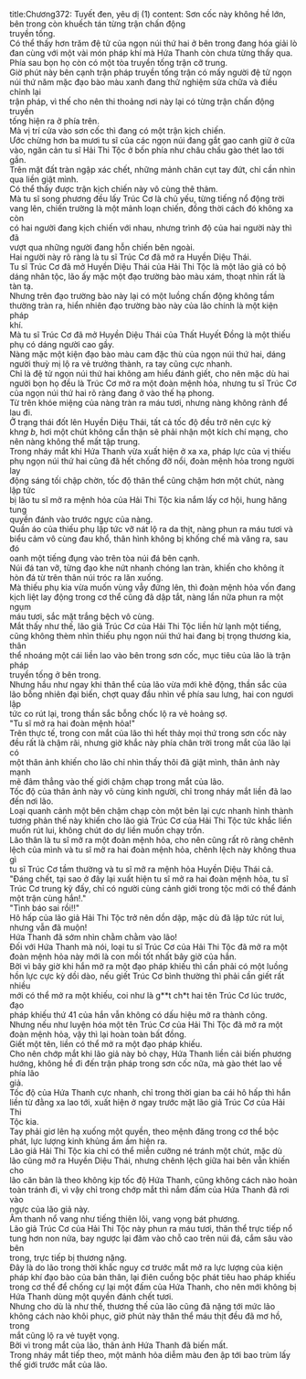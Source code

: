 title:Chương372: Tuyết đen, yêu dị (1)
content:
Sơn cốc này không hề lớn, bên trong còn khuếch tán từng trận chấn động<br>truyền tống.<br>Có thể thấy hơn trăm đệ tử của ngọn núi thứ hai ở bên trong đang hóa giải lò<br>đan cùng với một vài món pháp khí mà Hứa Thanh còn chưa từng thấy qua.<br>Phía sau bọn họ còn có một tòa truyền tống trận cỡ trung.<br>Giờ phút này bên cạnh trận pháp truyền tống trận có mấy người đệ tử ngọn<br>núi thứ năm mặc đạo bào màu xanh đang thử nghiệm sửa chữa và điều chỉnh lại<br>trận pháp, vì thế cho nên thi thoảng nơi này lại có từng trận chấn động truyền<br>tống hiện ra ở phía trên.<br>Mà vị trí cửa vào sơn cốc thì đang có một trận kịch chiến.<br>Ước chừng hơn ba mươi tu sĩ của các ngọn núi đang gắt gao canh giữ ở cửa<br>vào, ngăn cản tu sĩ Hải Thi Tộc ở bốn phía như châu chấu gào thét lao tới gần.<br>Trên mặt đất tràn ngập xác chết, những mảnh chân cụt tay đứt, chỉ cần nhìn<br>qua liền giật mình.<br>Có thể thấy được trận kịch chiến này vô cùng thê thảm.<br>Mà tu sĩ song phương đều lấy Trúc Cơ là chủ yếu, từng tiếng nổ động trời<br>vang lên, chiến trường là một mảnh loạn chiến, đồng thời cách đó không xa còn<br>có hai người đang kịch chiến với nhau, nhưng trình độ của hai người này thì đã<br>vượt qua những người đang hỗn chiến bên ngoài.<br>Hai người này rõ ràng là tu sĩ Trúc Cơ đã mở ra Huyền Diệu Thái.<br>Tu sĩ Trúc Cơ đã mở Huyền Diệu Thái của Hải Thi Tộc là một lão giả có bộ<br>dáng nhân tộc, lão ấy mặc một đạo trường bào màu xám, thoạt nhìn rất là tàn tạ.<br>Nhưng trên đạo trường bào này lại có một luồng chấn động không tầm<br>thường tràn ra, hiển nhiên đạo trường bào này của lão chính là một kiện pháp<br>khí.<br>Mà tu sĩ Trúc Cơ đã mở Huyền Diệu Thái của Thất Huyết Đồng là một thiếu<br>phụ có dáng người cao gầy.<br>Nàng mặc một kiện đạo bào màu cam đặc thù của ngọn núi thứ hai, dáng<br>người thuỳ mị lộ ra vẻ trưởng thành, ra tay cũng cực nhanh.<br>Chỉ là đệ tử ngọn núi thứ hai không am hiểu đánh giết, cho nên mặc dù hai<br>người bọn họ đều là Trúc Cơ mở ra một đoàn mệnh hỏa, nhưng tu sĩ Trúc Cơ<br>của ngọn núi thứ hai rõ ràng đang ở vào thế hạ phong.<br>Từ trên khóe miệng của nàng tràn ra máu tươi, nhưng nàng không rảnh để<br>lau đi.<br>Ở trạng thái đốt lên Huyền Diệu Thái, tất cả tốc độ đều trở nên cực kỳ<br>kh*ng b*, hơi một chút không cẩn thận sẽ phải nhận một kích chí mạng, cho<br>nên nàng không thể mất tập trung.<br>Trong nháy mắt khi Hứa Thanh vừa xuất hiện ở xa xa, pháp lực của vị thiếu<br>phụ ngọn núi thứ hai cũng đã hết chống đỡ nổi, đoàn mệnh hỏa trong người lay<br>động sáng tối chập chờn, tốc độ thân thể cũng chậm hơn một chút, nàng lập tức<br>bị lão tu sĩ mở ra mệnh hỏa của Hải Thi Tộc kia nắm lấy cơ hội, hung hăng tung<br>quyền đánh vào trước ngực của nàng.<br>Quần áo của thiếu phụ lập tức vỡ nát lộ ra da thịt, nàng phun ra máu tươi và<br>biểu cảm vô cùng đau khổ, thân hình không bị khống chế mà văng ra, sau đó<br>oanh một tiếng đụng vào trên tòa núi đá bên cạnh.<br>Núi đá tan vỡ, từng đạo khe nứt nhanh chóng lan tràn, khiến cho không ít<br>hòn đá từ trên thân núi tróc ra lăn xuống.<br>Mà thiếu phụ kia vừa muốn vùng vẫy đứng lên, thì đoàn mệnh hỏa vốn đang<br>kịch liệt lay động trong cơ thể cũng đã dập tắt, nàng lần nữa phun ra một ngụm<br>máu tươi, sắc mặt trắng bệch vô cùng.<br>Mắt thấy như thế, lão giả Trúc Cơ của Hải Thi Tộc liền hừ lạnh một tiếng,<br>cũng không thèm nhìn thiếu phụ ngọn núi thứ hai đang bị trọng thương kia, thân<br>thể nhoáng một cái liền lao vào bên trong sơn cốc, mục tiêu của lão là trận pháp<br>truyền tống ở bên trong.<br>Nhưng hầu như ngay khi thân thể của lão vừa mới khẽ động, thần sắc của<br>lão bỗng nhiên đại biến, chợt quay đầu nhìn về phía sau lưng, hai con ngươi lập<br>tức co rút lại, trong thần sắc bỗng chốc lộ ra vẻ hoảng sợ.<br>"Tu sĩ mở ra hai đoàn mệnh hỏa!"<br>Trên thực tế, trong con mắt của lão thì hết thảy mọi thứ trong sơn cốc này<br>đều rất là chậm rãi, nhưng giờ khắc này phía chân trời trong mắt của lão lại có<br>một thân ảnh khiến cho lão chỉ nhìn thấy thôi đã giật mình, thân ảnh này mạnh<br>mẽ đâm thẳng vào thế giới chậm chạp trong mắt của lão.<br>Tốc độ của thân ảnh này vô cùng kinh người, chỉ trong nháy mắt liền đã lao<br>đến nơi lão.<br>Loại quanh cảnh một bên chậm chạp còn một bên lại cực nhanh hình thành<br>tương phản thế này khiến cho lão giả Trúc Cơ của Hải Thi Tộc tức khắc liền<br>muốn rút lui, không chút do dự liền muốn chạy trốn.<br>Lão thân là tu sĩ mở ra một đoàn mệnh hỏa, cho nên cũng rất rõ ràng chênh<br>lệch của mình và tu sĩ mở ra hai đoàn mệnh hỏa, chênh lệch này không thua gì<br>tu sĩ Trúc Cơ tầm thường và tu sĩ mở ra mệnh hỏa Huyền Diệu Thái cả.<br>"Đáng chết, tại sao ở đây lại xuất hiện tu sĩ mở ra hai đoàn mệnh hỏa, tu sĩ<br>Trúc Cơ trung kỳ đấy, chỉ có người cùng cảnh giới trong tộc mới có thể đánh<br>một trận cùng hắn!."<br>"Tình báo sai rồi!!"<br>Hô hấp của lão giả Hải Thi Tộc trở nên dồn dập, mặc dù đã lập tức rút lui,<br>nhưng vẫn đã muộn!<br>Hứa Thanh đã sớm nhìn chằm chằm vào lão!<br>Đối với Hứa Thanh mà nói, loại tu sĩ Trúc Cơ của Hải Thi Tộc đã mở ra một<br>đoàn mệnh hỏa này mới là con mồi tốt nhất bây giờ của hắn.<br>Bởi vì bây giờ khi hắn mở ra một đạo pháp khiếu thì cần phải có một luồng<br>hồn lực cực kỳ dồi dào, nếu giết Trúc Cơ bình thường thì phải cần giết rất nhiều<br>mới có thể mở ra một khiếu, coi như là g**t ch*t hai tên Trúc Cơ lúc trước, đạo<br>pháp khiếu thứ 41 của hắn vẫn không có dấu hiệu mở ra thành công.<br>Nhưng nếu như luyện hóa một tên Trúc Cơ của Hải Thi Tộc đã mở ra một<br>đoàn mệnh hỏa, vậy thì lại hoàn toàn bất đồng.<br>Giết một tên, liền có thể mở ra một đạo pháp khiếu.<br>Cho nên chớp mắt khi lão giả này bỏ chạy, Hứa Thanh liền cải biến phương<br>hướng, không hề đi đến trận pháp trong sơn cốc nữa, mà gào thét lao về phía lão<br>giả.<br>Tốc độ của Hứa Thanh cực nhanh, chỉ trong thời gian ba cái hô hấp thì hắn<br>liền từ đằng xa lao tới, xuất hiện ở ngay trước mặt lão giả Trúc Cơ của Hải Thi<br>Tộc kia.<br>Tay phải giơ lên hạ xuống một quyền, theo mệnh đăng trong cơ thể bộc<br>phát, lực lượng kinh khủng ầm ầm hiện ra.<br>Lão giả Hải Thi Tộc kia chỉ có thể miễn cưỡng né tránh một chút, mặc dù<br>lão cũng mở ra Huyền Diệu Thái, nhưng chênh lệch giữa hai bên vẫn khiến cho<br>lão căn bản là theo không kịp tốc độ Hứa Thanh, cũng không cách nào hoàn<br>toàn tránh đi, vì vậy chỉ trong chớp mắt thì nắm đấm của Hứa Thanh đã rơi vào<br>ngực của lão giả này.<br>Âm thanh nổ vang như tiếng thiên lôi, vang vọng bát phương.<br>Lão giả Trúc Cơ của Hải Thi Tộc này phun ra máu tươi, thân thể trực tiếp nổ<br>tung hơn non nửa, bay ngược lại đâm vào chỗ cao trên núi đá, cắm sâu vào bên<br>trong, trực tiếp bị thương nặng.<br>Đây là do lão trong thời khắc nguy cơ trước mắt mở ra lực lượng của kiện<br>pháp khí đạo bào của bản thân, lại điên cuồng bộc phát tiêu hao pháp khiếu<br>trong cơ thể để chống cự lại một đấm của Hứa Thanh, cho nên mới không bị<br>Hứa Thanh dùng một quyền đánh chết tươi.<br>Nhưng cho dù là như thế, thương thế của lão cũng đã nặng tới mức lão<br>không cách nào khôi phục, giờ phút này thân thể máu thịt đều đã mơ hồ, trong<br>mắt cũng lộ ra vẻ tuyệt vọng.<br>Bởi vì trong mắt của lão, thân ảnh Hứa Thanh đã biến mất.<br>Trong nháy mắt tiếp theo, một mảnh hỏa diễm màu đen ập tới bao trùm lấy<br>thế giới trước mắt của lão.